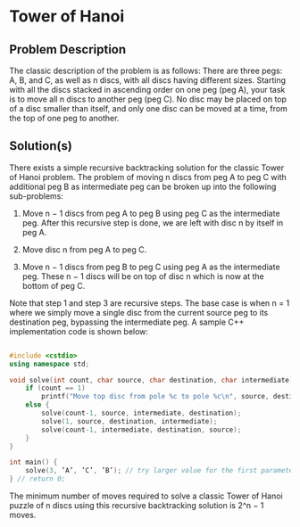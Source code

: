 # Tower of Hanoi

## Problem Description

The classic description of the problem is as follows: There are three pegs: A, B, and C, as well as n discs, with all discs having different sizes. Starting with all the discs stacked in ascending order on one peg (peg A), your task is to move all n discs to another peg (peg C). No disc may be placed on top of a disc smaller than itself, and only one disc can be moved
at a time, from the top of one peg to another.

## Solution(s)

There exists a simple recursive backtracking solution for the classic Tower of Hanoi problem. The problem of moving n discs from peg A to peg C with additional peg B as intermediate peg can be broken up into the following sub-problems:

1. Move n − 1 discs from peg A to peg B using peg C as the intermediate peg. After this recursive step is done, we are left with disc n by itself in peg A.

2. Move disc n from peg A to peg C.

3. Move n − 1 discs from peg B to peg C using peg A as the intermediate peg. These n − 1 discs will be on top of disc n which is now at the bottom of peg C.

Note that step 1 and step 3 are recursive steps. The base case is when n = 1 where we simply move a single disc from the current source peg to its destination peg, bypassing the intermediate peg. A sample C++ implementation code is shown below:

```cpp

#include <cstdio>
using namespace std;

void solve(int count, char source, char destination, char intermediate) {
	if (count == 1)
		printf("Move top disc from pole %c to pole %c\n", source, destination);
	else {
		solve(count-1, source, intermediate, destination);
		solve(1, source, destination, intermediate);
		solve(count-1, intermediate, destination, source);
	}
}

int main() {
	solve(3, ’A’, ’C’, ’B’); // try larger value for the first parameter
} // return 0;

```

The minimum number of moves required to solve a classic Tower of Hanoi puzzle of n discs using this recursive backtracking solution is 2^n − 1 moves.
